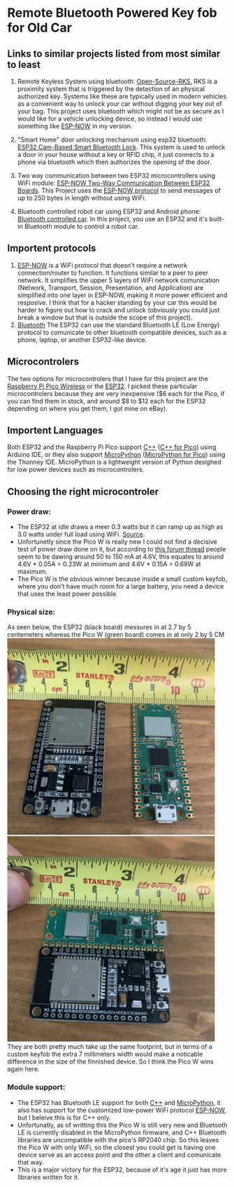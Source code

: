 # Remote Bluetooth Powered Key fob for Old Car

## Links to similar projects listed from most similar to least
1. Remote Keyless System using bluetooth:
    [Open-Source-RKS.][1]
    RKS is a proximity system that is triggered by the detection of an physical authorized key.  Systems like these are typically used in modern vehicles as a convenient way to unlock your car without digging your key out of your bag.  This project uses bluetooth which might not be as secure as I would like for a vehicle unlocking device, so instead I would use something like [ESP-NOW][4] in my version.  

2. "Smart Home" door unlocking mechanism using esp32 bluetooth:
    [ESP32 Cam-Based Smart Bluetooth Lock][2].
    This system is used to unlock a door in your house without a key or RFID chip, it just connects to a phone via bluetooth which then authorizes the opening of the door. 
3. Two way communication between two ESP32 microcontrollers using WiFi module:
    [ESP-NOW Two-Way Communication Between ESP32 Boards][3].  This Project uses the [ESP-NOW protocol][4] to send messages of up to 250 bytes in length without using WiFi.
4. Bluetooth controlled robot car using ESP32 and Android phone:
    [Bluetooth controlled car][5].  In this project, you use an ESP32 and it's built-in Bluetooth module to control a robot car.

## Importent protocols
1. [ESP-NOW][4] is a WiFi protocol that doesn't require a network connection/router to function.  It functions similar to a peer to peer network.  It simplifies the upper 5 layers of WiFi network comunication (Network, Transport, Session, Presentation, and Application) are simplified into one layer in ESP-NOW, making it more power efficient and resposive.  I think that for a hacker standing by your car this would be harder to figure out how to crack and unlock (obviously you could just break a window but that is outside the scope of this project).
2. [Bluetooth][6] The ESP32 can use the standard Bluetooth LE (Low Energy) protocol to comunicate to other bluetooth compatible devices, such as a phone, laptop, or another ESP32-like device.  

## Microcontrolers
The two options for microcontrolers that I have for this project are the [Raspberry Pi Pico Wireless][9] or the [ESP32][10].  I picked these particular microcontrolers because they are very inexpensive ($6 each for the Pico, if you can find them in stock, and around $8 to $12 each for the ESP32 depending on where you get them, I got mine on eBay).

## Importent Languages
Both ESP32 and the Raspberry Pi Pico support [C++][8] ([C++ for Pico][12]) using Arduino IDE, or they also support [MicroPython][7] ([MicroPython for Pico][11]) using the Thonney IDE.  MicroPython is a lightweight version of Python desighed for low power devices such as microcontrolers.

## Choosing the right microcontroler
### Power draw:  
- The ESP32 at idle draws a meer 0.3 watts but it can ramp up as high as 3.0 watts under full load using WiFi. [Source][13].
- Unfortunetly since the Pico W is really new I could not find a decisive test of power draw done on it, but according to [this forum thread][14] people seem to be dawing around 50 to 150 mA at 4.6V, this equates to around 4.6V * 0.05A = 0.23W at minimum and 4.6V * 0.15A = 0.69W at maximum.  
- The Pico W is the obvious winner because inside a small custom keyfob, where you don't have much room for a large battery, you need a device that uses the least power possible.
### Physical size:
As seen below, the ESP32 (black board) messures in at 2.7 by 5 centemeters whereas the Pico W (green board) comes in at only 2 by 5 CM    
![Size comparison 1](./SizeComp1.png) ![Size comparison 2](./SizeComp2.png)   
They are both pretty much take up the same footprint, but in terms of a custom keyfob the extra 7 millimeters width would make a noticable difference in the size of the finnished device.  So I think the Pico W wins again here.
### Module support:
- The ESP32 has Bluetooth LE support for both [C++][15] and [MicroPython][16], it also has support for the customized low-power WiFi protocol [ESP-NOW][4], but I beleive this is for C++ only.
- Unfortunatly, as of writting this the Pico W is still very new and Bluetooth LE is currently disabled in the MicroPython firmware, and C++ Bluetooth libraries are uncompatible with the pico's RP2040 chip.  So this leaves the Pico W with only WiFi, so the closest you could get is having one device serve as an access point and the other a client and comunicate that way.
- This is a major victory for the ESP32, because of it's age it just has more libraries written for it.



[1]: https://github.com/fryefryefrye/Open-Source-RKS "Open Souce Remote Keyless System"
[2]: https://www.electronicsforu.com/electronics-projects/hardware-diy/esp32cam-based-smart-bluetooth-lock "Smart Bluetooth Lock using ESP32"
[3]: https://randomnerdtutorials.com/esp-now-two-way-communication-esp32/ "ESP-NOW example project"
[4]: https://github.com/espressif/esp-now "ESP-NOW protocol github page"
[5]: https://www.androiderode.com/bluetooth-controlled-car-using-esp32-and-smartphone/ "Remote controlled car using bluetooth and smartphone"
[6]: https://espressif.com/sites/default/files/documentation/esp32_bluetooth_architecture_en.pdf "ESP32 Bluetooth Architecture PDF guide"
[7]: https://docs.micropython.org/en/latest/esp32/quickref.html "MicroPython documentation for ESP32"

[8]: https://espressif-docs.readthedocs-hosted.com/projects/arduino-esp32/en/latest/libraries.html "C++ documentation for ESP32"

[9]: https://www.raspberrypi.com/products/raspberry-pi-pico/ "Raspberry Pi Pico product page"

[10]: https://www.espressif.com/en/products/socs/esp32 "ESP32 product page"

[11]: https://www.raspberrypi.com/documentation/microcontrollers/c_sdk.html "Raspberry Pi Pico C++ documentation"

[12]: https://www.raspberrypi.com/documentation/microcontrollers/micropython.html "Raspberry Pi Pico MicroPython documentation"

[13]: https://therandomwalk.org/wp/esp32-power-consumption/ "ESP32 Power consumption information"

[14]: https://forums.raspberrypi.com/viewtopic.php?t=337145

[15]: https://www.arduino.cc/reference/en/libraries/esp32-ble-arduino/ "BLE ESP32 Arduino documentation"

[16]: https://docs.micropython.org/en/latest/library/bluetooth.html "BLE ESP32 MicroPython Docs"
